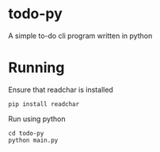 # todo-py
A simple to-do cli program written in python


# Running
Ensure that readchar is installed
```
pip install readchar
```

Run using python
```
cd todo-py
python main.py
```
